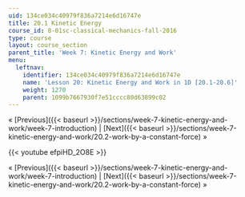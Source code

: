```yaml
---
uid: 134ce034c40979f836a7214e6d16747e
title: 20.1 Kinetic Energy
course_id: 8-01sc-classical-mechanics-fall-2016
type: course
layout: course_section
parent_title: 'Week 7: Kinetic Energy and Work'
menu:
  leftnav:
    identifier: 134ce034c40979f836a7214e6d16747e
    name: 'Lesson 20: Kinetic Energy and Work in 1D [20.1-20.6]'
    weight: 1270
    parent: 1099b7667930f7e51cccc80d63899c02
---
```


« [Previous]({{< baseurl >}}/sections/week-7-kinetic-energy-and-work/week-7-introduction) | [Next]({{< baseurl >}}/sections/week-7-kinetic-energy-and-work/20.2-work-by-a-constant-force) »

{{< youtube efpiHD_2O8E >}}

« [Previous]({{< baseurl >}}/sections/week-7-kinetic-energy-and-work/week-7-introduction) | [Next]({{< baseurl >}}/sections/week-7-kinetic-energy-and-work/20.2-work-by-a-constant-force) »